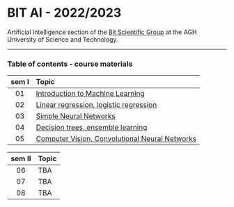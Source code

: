 # BIT AI - 2022/2023
Artificial Intelligence section of the [Bit Scientific Group](https://knbit.edu.pl/) at the AGH University of Science and Technology.

----

### Table of contents - course materials

| sem I | Topic                                                |
|:-----:|:-----------------------------------------------------|
|  01   | [Introduction to Machine Learning](01)               | 
|  02   | [Linear regression, logistic regression](02)         | 
|  03   | [Simple Neural Networks](03)                         | 
|  04   | [Decision trees, ensemble learning](04)              |
|  05   | [Computer Vision, Convolutional Neural Networks](05) |

| sem II | Topic                 |
|:------:|:----------------------|
|   06   | TBA                   |
|   07   | TBA                   |
|   08   | TBA                   |
